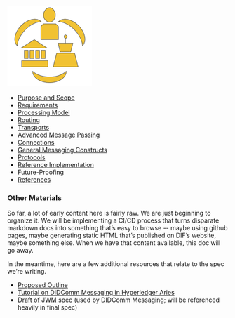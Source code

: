 [![DIDComm logo](didcomm-logo.png)](didcomm-logo.svg)

* [Purpose and Scope](scope.md)
* [Requirements](requirements.md)
* [Processing Model](processing_model.md)
* [Routing](routing.md)
* [Transports](transports.md)
* [Advanced Message Passing](advanced_message_passing.md)
* [Connections](connections.md)
* [General Messaging Constructs](general_messaging_constructs.md)
* [Protocols](protocols.md)
* [Reference Implementation](reference_implementation.md)
* Future-Proofing
* [References](references.md)

### Other Materials
So far, a lot of early content here is fairly raw. We are just beginning to organize it. We will be implementing a CI/CD process that turns disparate markdown docs into something that’s easy to browse -- maybe using github pages, maybe generating static HTML that’s published on DIF’s website, maybe something else. When we have that content available, this doc will go away.

In the meantime, here are a few additional resources that relate to the spec we’re writing.

* [Proposed Outline](https://docs.google.com/document/d/1Hn4ofl7ubRy22Xv1Yj1g77OkJWlWkDh88O3Od-yp8Cg/edit)
* [Tutorial on DIDComm Messaging in Hyperledger Aries](https://github.com/hyperledger/aries-rfcs/tree/master/concepts/0005-didcomm#aries-rfc-0005-did-communication)
* [Draft of JWM spec](https://github.com/mattrglobal/jwm) (used by DIDComm Messaging; will be referenced heavily in final spec)